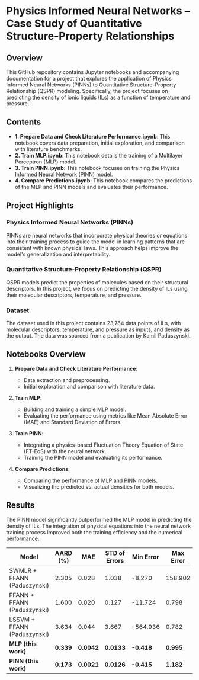 # Physics Informed Neural Networks – Case Study of Quantitative Structure-Property Relationships

## Overview
This GitHub repository contains Jupyter notebooks and accompanying documentation for a project that explores the application of Physics Informed Neural Networks (PINNs) to Quantitative Structure-Property Relationship (QSPR) modeling. Specifically, the project focuses on predicting the density of ionic liquids (ILs) as a function of temperature and pressure.

## Contents
- **1. Prepare Data and Check Literature Performance.ipynb**: This notebook covers data preparation, initial exploration, and comparison with literature benchmarks.
- **2. Train MLP.ipynb**: This notebook details the training of a Multilayer Perceptron (MLP) model.
- **3. Train PINN.ipynb**: This notebook focuses on training the Physics Informed Neural Network (PINN) model.
- **4. Compare Predictions.ipynb**: This notebook compares the predictions of the MLP and PINN models and evaluates their performance.

## Project Highlights
### Physics Informed Neural Networks (PINNs)
PINNs are neural networks that incorporate physical theories or equations into their training process to guide the model in learning patterns that are consistent with known physical laws. This approach helps improve the model's generalization and interpretability.

### Quantitative Structure-Property Relationship (QSPR)
QSPR models predict the properties of molecules based on their structural descriptors. In this project, we focus on predicting the density of ILs using their molecular descriptors, temperature, and pressure.

### Dataset
The dataset used in this project contains 23,764 data points of ILs, with molecular descriptors, temperature, and pressure as inputs, and density as the output. The data was sourced from a publication by Kamil Paduszynski.

## Notebooks Overview
1. **Prepare Data and Check Literature Performance**: 
   - Data extraction and preprocessing.
   - Initial exploration and comparison with literature data.

2. **Train MLP**: 
   - Building and training a simple MLP model.
   - Evaluating the performance using metrics like Mean Absolute Error (MAE) and Standard Deviation of Errors.

3. **Train PINN**: 
   - Integrating a physics-based Fluctuation Theory Equation of State (FT-EoS) with the neural network.
   - Training the PINN model and evaluating its performance.

4. **Compare Predictions**: 
   - Comparing the performance of MLP and PINN models.
   - Visualizing the predicted vs. actual densities for both models.

## Results
The PINN model significantly outperformed the MLP model in predicting the density of ILs. The integration of physical equations into the neural network training process improved both the training efficiency and the numerical performance.

| Model                         | AARD (%) | MAE     | STD of Errors | Min Error | Max Error  |
|-------------------------------|-----------|---------|---------------|-----------|------------|
| SWMLR + FFANN (Paduszynski)   | 2.305     | 0.028   | 1.038         | -8.270    | 158.902    |
| FFANN + FFANN (Paduszynski)   | 1.600     | 0.020   | 0.127         | -11.724   | 0.798      |
| LSSVM + FFANN (Paduszynski)   | 3.634     | 0.044   | 3.667         | -564.936  | 0.782      |
| **MLP (this work)**           | **0.339** | **0.0042** | **0.0133** | **-0.418** | **0.995**  |
| **PINN (this work)**          | **0.173** | **0.0021** | **0.0126** | **-0.415** | **1.182**  |
